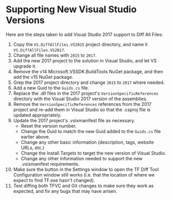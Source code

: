 # Supporting New Visual Studio Versions

Here are the steps taken to add Visual Studio 2017 support to Diff All Files:

1. Copy the `VS.DiffAllFiles.VS2015` project directory, and name it `VS.DiffAllFiles.VS2017`.
1. Change all file names with `2015` to `2017`.
1. Add the new 2017 project to the solution in Visual Studio, and let VS upgrade it.
1. Remove the v14 Microsoft.VSSDK.BuildTools NuGet package, and then add the v15 NuGet package.
1. Grep the 2017 project directory and change `2015` to `2017` where needed.
1. Add a new Guid to the `Guids.cs` file.
1. Replace the .dll files in the 2017 project's `VersionSpecificReferences` directory with the Visual Studio 2017 version of the assemblies.
1. Remove the `VersionSpecificReferences` references from the 2017 project and re-add them in Visual Studio so that the .csproj file is updated appropriately.
1. Update the 2017 project's .vsixmanifest file as necessary.
   * Reset the version number.
   * Change the Guid to match the new Guid added to the `Guids.cs` file earlier above.
   * Change any other basic information (description, tags, website URLs, etc.)
   * Change the Install Targets to target the new version of Visual Studio.
   * Change any other information needed to support the new .vsixmanifest requirements.
1. Make sure the button in the Settings window to open the TF Diff Tool Configuration window still works (i.e. that the location of where we expect to find TF.exe hasn't changed).
1. Test diffing both TFVC and Git changes to make sure they work as expected, and fix any bugs that may have arisen.